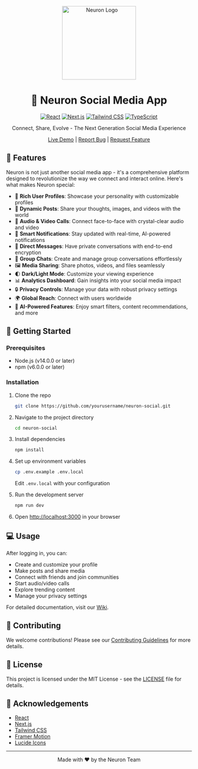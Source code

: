 
<div align="center">
  <img src="https://i.ibb.co/3hxxBHJ/1000047457-modified-11zon.png" alt="Neuron Logo" width="200"/>

  # 🧠 Neuron Social Media App

  [![React](https://img.shields.io/badge/React-20232A?style=for-the-badge&logo=react&logoColor=61DAFB)](https://reactjs.org/)
  [![Next.js](https://img.shields.io/badge/Next.js-000000?style=for-the-badge&logo=next.js&logoColor=white)](https://nextjs.org/)
  [![Tailwind CSS](https://img.shields.io/badge/Tailwind_CSS-38B2AC?style=for-the-badge&logo=tailwind-css&logoColor=white)](https://tailwindcss.com/)
  [![TypeScript](https://img.shields.io/badge/TypeScript-007ACC?style=for-the-badge&logo=typescript&logoColor=white)](https://www.typescriptlang.org/)

  Connect, Share, Evolve - The Next Generation Social Media Experience

  [Live Demo](https://neuronix.vercel.app) | [Report Bug](https://github.com/attr-cs/neuron/issues) | [Request Feature](https://github.com/attr-cs/neuron/issues)

</div>

## 🌟 Features

Neuron is not just another social media app - it's a comprehensive platform designed to revolutionize the way we connect and interact online. Here's what makes Neuron special:

- 👤 **Rich User Profiles**: Showcase your personality with customizable profiles
- 📝 **Dynamic Posts**: Share your thoughts, images, and videos with the world
- 🎥 **Audio & Video Calls**: Connect face-to-face with crystal-clear audio and video
- 🔔 **Smart Notifications**: Stay updated with real-time, AI-powered notifications
- 💬 **Direct Messages**: Have private conversations with end-to-end encryption
- 👥 **Group Chats**: Create and manage group conversations effortlessly
- 🖼️ **Media Sharing**: Share photos, videos, and files seamlessly
- 🌓 **Dark/Light Mode**: Customize your viewing experience
- 📊 **Analytics Dashboard**: Gain insights into your social media impact
- 🔒 **Privacy Controls**: Manage your data with robust privacy settings
- 🌍 **Global Reach**: Connect with users worldwide
- 🧠 **AI-Powered Features**: Enjoy smart filters, content recommendations, and more

## 🚀 Getting Started

### Prerequisites

- Node.js (v14.0.0 or later)
- npm (v6.0.0 or later)

### Installation

1. Clone the repo
   ```sh
   git clone https://github.com/yourusername/neuron-social.git
   ```

2. Navigate to the project directory
   ```sh
   cd neuron-social
   ```

3. Install dependencies
   ```sh
   npm install
   ```

4. Set up environment variables
   ```sh
   cp .env.example .env.local
   ```
   Edit `.env.local` with your configuration

5. Run the development server
   ```sh
   npm run dev
   ```

6. Open [http://localhost:3000](http://localhost:3000) in your browser

## 💻 Usage

After logging in, you can:

- Create and customize your profile
- Make posts and share media
- Connect with friends and join communities
- Start audio/video calls
- Explore trending content
- Manage your privacy settings

For detailed documentation, visit our [Wiki](https://github.com/attr-cs/neuron/wiki).

## 🤝 Contributing

We welcome contributions! Please see our [Contributing Guidelines](CONTRIBUTING.md) for more details.

## 📜 License

This project is licensed under the MIT License - see the [LICENSE](LICENSE) file for details.

## 🙏 Acknowledgements

- [React](https://reactjs.org/)
- [Next.js](https://nextjs.org/)
- [Tailwind CSS](https://tailwindcss.com/)
- [Framer Motion](https://www.framer.com/motion/)
- [Lucide Icons](https://lucide.dev/)

---

<div align="center">
  Made with ❤️ by the Neuron Team
</div>
